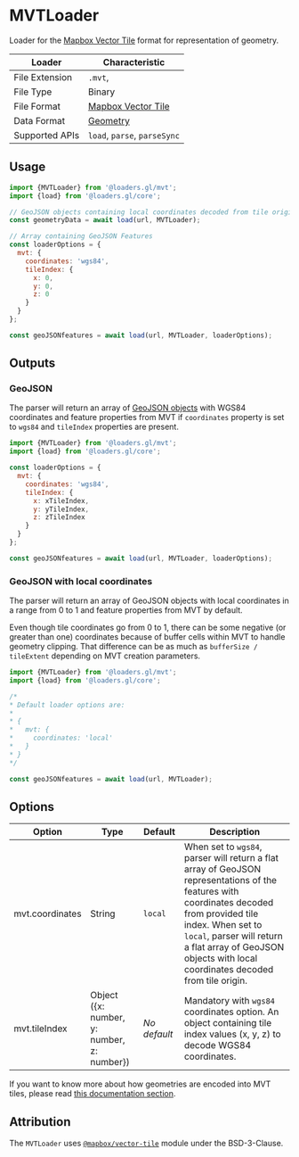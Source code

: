 # MVTLoader

Loader for the [Mapbox Vector Tile](https://docs.mapbox.com/vector-tiles/specification/) format for representation of geometry.

| Loader         | Characteristic                                                            |
| -------------- | ------------------------------------------------------------------------- |
| File Extension | `.mvt`,                                                                   |
| File Type      | Binary                                                                    |
| File Format    | [Mapbox Vector Tile](https://docs.mapbox.com/vector-tiles/specification/) |
| Data Format    | [Geometry](/docs/specifications/category-gis)                             |
| Supported APIs | `load`, `parse`, `parseSync`                                              |

## Usage

```js
import {MVTLoader} from '@loaders.gl/mvt';
import {load} from '@loaders.gl/core';

// GeoJSON objects containing local coordinates decoded from tile origin to a range of [0 - (bufferSize / tileExtent), 1 + (bufferSize / tileExtent)]
const geometryData = await load(url, MVTLoader);

// Array containing GeoJSON Features
const loaderOptions = {
  mvt: {
    coordinates: 'wgs84',
    tileIndex: {
      x: 0,
      y: 0,
      z: 0
    }
  }
};

const geoJSONfeatures = await load(url, MVTLoader, loaderOptions);
```

## Outputs

### GeoJSON

The parser will return an array of [GeoJSON objects](https://tools.ietf.org/html/rfc7946) with WGS84 coordinates and feature properties from MVT if `coordinates` property is set to `wgs84` and `tileIndex` properties are present.

```js
import {MVTLoader} from '@loaders.gl/mvt';
import {load} from '@loaders.gl/core';

const loaderOptions = {
  mvt: {
    coordinates: 'wgs84',
    tileIndex: {
      x: xTileIndex,
      y: yTileIndex,
      z: zTileIndex
    }
  }
};

const geoJSONfeatures = await load(url, MVTLoader, loaderOptions);
```

### GeoJSON with local coordinates

The parser will return an array of GeoJSON objects with local coordinates in a range from 0 to 1 and feature properties from MVT by default.

Even though tile coordinates go from 0 to 1, there can be some negative (or greater than one) coordinates because of buffer cells within MVT to handle geometry clipping. That difference can be as much as `bufferSize / tileExtent` depending on MVT creation parameters.

```js
import {MVTLoader} from '@loaders.gl/mvt';
import {load} from '@loaders.gl/core';

/*
* Default loader options are:
*
* {
*   mvt: {
*     coordinates: 'local'
*   }
* }
*/

const geoJSONfeatures = await load(url, MVTLoader);
```

## Options

| Option          | Type                                       | Default      | Description                                                                                                                                                                                                                                                                 |
| --------------- | ------------------------------------------ | ------------ | --------------------------------------------------------------------------------------------------------------------------------------------------------------------------------------------------------------------------------------------------------------------------- |
| mvt.coordinates | String                                     | `local`      | When set to `wgs84`, parser will return a flat array of GeoJSON representations of the features with coordinates decoded from provided tile index. When set to `local`, parser will return a flat array of GeoJSON objects with local coordinates decoded from tile origin. |
| mvt.tileIndex   | Object ({x: number, y: number, z: number}) | _No default_ | Mandatory with `wgs84` coordinates option. An object containing tile index values (x, y, z) to decode WGS84 coordinates.                                                                                                                                                    |

If you want to know more about how geometries are encoded into MVT tiles, please read [this documentation section](https://docs.mapbox.com/vector-tiles/specification/#encoding-geometry).

## Attribution

The `MVTLoader` uses [`@mapbox/vector-tile`](https://github.com/mapbox/vector-tile-js) module under the BSD-3-Clause.
